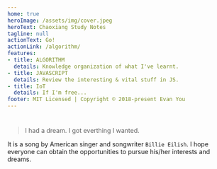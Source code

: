 ```yaml
---
home: true
heroImage: /assets/img/cover.jpeg
heroText: Chaoxiang Study Notes
tagline: null
actionText: Go!
actionLink: /algorithm/
features:
- title: ALGORITHM
  details: Knowledge organization of what I've learnt.
- title: JAVASCRIPT
  details: Review the interesting & vital stuff in JS.
- title: IoT
  details: If I'm free...
footer: MIT Licensed | Copyright © 2018-present Evan You
---
```

# 

> I had a dream. I got everthing I wanted.

It is a song by American singer and songwriter `Billie Eilish`. I hope everyone can obtain the opportunities to pursue his/her interests and dreams.